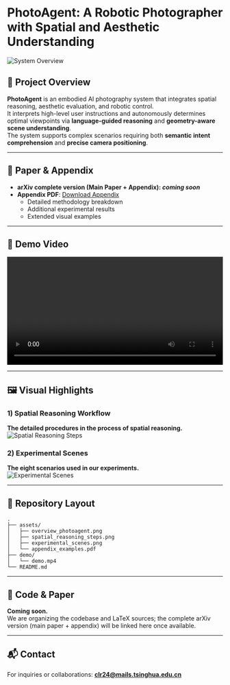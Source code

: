 # PhotoAgent: A Robotic Photographer with Spatial and Aesthetic Understanding

![System Overview](assets/overview_photoagent.png)

## 📌 Project Overview
**PhotoAgent** is an embodied AI photography system that integrates spatial reasoning, aesthetic evaluation, and robotic control.  
It interprets high-level user instructions and autonomously determines optimal viewpoints via **language-guided reasoning** and **geometry-aware scene understanding**.  
The system supports complex scenarios requiring both **semantic intent comprehension** and **precise camera positioning**.

---

## 📄 Paper & Appendix
- **arXiv complete version (Main Paper + Appendix): _coming soon_**  
- **Appendix PDF**: [Download Appendix](assets/appendix_examples.pdf)
  - Detailed methodology breakdown
  - Additional experimental results
  - Extended visual examples

---

## 🎥 Demo Video
<video width="100%" controls>
  <source src="demo/demo.mp4" type="video/mp4">
  Your browser does not support the video tag.
</video>

---

## 🖼 Visual Highlights

### 1) Spatial Reasoning Workflow
**The detailed procedures in the process of spatial reasoning.**  
![Spatial Reasoning Steps](assets/spatial_reasoning_steps.png)

### 2) Experimental Scenes
**The eight scenarios used in our experiments.**  
![Experimental Scenes](assets/experimental_scenes.png)

---

## 📂 Repository Layout
```
.
├── assets/
│   ├── overview_photoagent.png
│   ├── spatial_reasoning_steps.png
│   ├── experimental_scenes.png
│   └── appendix_examples.pdf
├── demo/
│   └── demo.mp4
└── README.md
```

---

## 🚧 Code & Paper
**Coming soon.**  
We are organizing the codebase and LaTeX sources; the complete arXiv version (main paper + appendix) will be linked here once available.

---

## 📬 Contact
For inquiries or collaborations: **clr24@mails.tsinghua.edu.cn**
